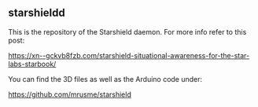 ## starshieldd

This is the repository of the Starshield daemon. For more info refer to this
post:

https://xn--gckvb8fzb.com/starshield-situational-awareness-for-the-star-labs-starbook/

You can find the 3D files as well as the Arduino code under:

https://github.com/mrusme/starshield
